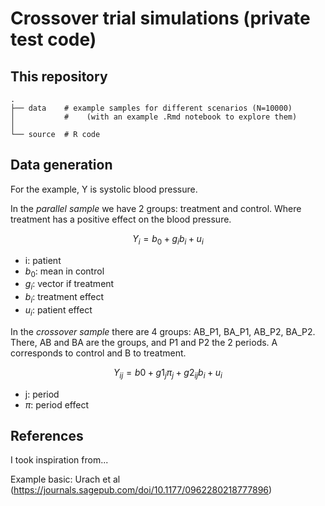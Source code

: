 # Crossover trial simulations (private test code)

## This repository

```
.
├── data    # example samples for different scenarios (N=10000)
│           #    (with an example .Rmd notebook to explore them)
│   
└── source  # R code
```

## Data generation
For the example, Y is systolic blood pressure.

In the *parallel sample* we have 2 groups: treatment and control. Where treatment 
has a positive effect on the blood pressure.

$$
Y_i = b_0 + g_ib_i + u_i
$$

- i: patient
- $b_0$: mean in control
- $g_i$: vector if treatment
- $b_i$: treatment effect
- $u_i$: patient effect 

In the *crossover sample* there are 4 groups: AB_P1, BA_P1, AB_P2, BA_P2. 
There, AB and BA are the groups, and P1 and P2 the 2 periods. A corresponds to control
and B to treatment.

$$
Y_{ij} = b0 + g1_j\pi_j + g2_{ij}b_i + u_i
$$

- j: period
- $\pi$: period effect


## References
I took inspiration from...

Example basic: Urach et al (https://journals.sagepub.com/doi/10.1177/0962280218777896)





